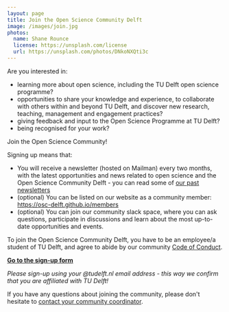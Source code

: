 ```yaml
---
layout: page
title: Join the Open Science Community Delft
image: /images/join.jpg
photos:
  name: Shane Rounce
  license: https://unsplash.com/license
  url: https://unsplash.com/photos/DNkoNXQti3c
---
```


Are you interested in:
- learning more about open science, including the TU Delft open science programme?
- opportunities to share your knowledge and experience, to collaborate with others within and beyond TU Delft, and discover new research, teaching, management and engagement practices?
- giving feedback and input to the Open Science Programme at TU Delft?
- being recognised for your work?

Join the Open Science Community!

Signing up means that:
- You will receive a newsletter (hosted on Mailman) every two months, with the latest opportunities and news related to open science and the Open Science Community Delft - you can read some of [our past newsletters](https://github.com/osc-delft/newsletters)
- (optional) You can be listed on our website as a community member: https://osc-delft.github.io/members
- (optional) You can join our community slack space, where you can ask questions, participate in discussions and learn about the most up-to-date opportunities and events.

To join the Open Science Community Delft, you have to be an employee/a student of TU Delft, and agree to abide by our community [Code of Conduct](https://github.com/osc-delft/osc-delft.github.io/blob/develop/CODE_OF_CONDUCT.md).

[**Go to the sign-up form**](https://forms.gle/v2dtynQ2j6wSMWTS6)

*Please sign-up using your @tudelft.nl email address - this way we confirm that you are affiliated with TU Delft!*

If you have any questions about joining the community, please don't hesitate to [contact your community coordinator](mailto:T.Y.Yankelevich@tudelft.nl).
